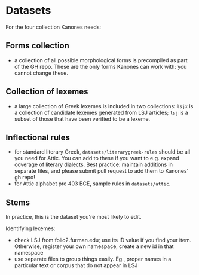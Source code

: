 # Datasets

For the four collection Kanones needs:


## Forms collection

- a collection of all possible morphological forms is precompiled as part of the GH repo.  These are the only forms Kanones can work with: you cannot change these.

## Collection of lexemes


- a large collection of Greek lexemes is included in two collections: `lsjx` is a collection of candidate lexemes generated from LSJ articles; `lsj` is a subset of those that have been verified to be a lexeme.

## Inflectional rules 

- for standard literary Greek, `datasets/literarygreek-rules` should be all you need for Attic.  You can add to these if you want to e.g. expand coverage of literary dialects. Best practice: maintain additions in separate files, and please submit pull request to add them to Kanones' gh repo!
- for Attic alphabet pre 403 BCE, sample rules in `datasets/attic`.


## Stems

In practice, this is the dataset you're most likely to edit.

Identifying lexemes:

- check LSJ from folio2.furman.edu; use its ID value if you find your item. Otherwise, register your own namespace, create a new id in that namespace
- use separate files to group things easily.  Eg., proper names in a particular text or corpus that do not appear in LSJ